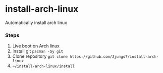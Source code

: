 # install-arch-linux
Automatically install arch linux

### Steps
1. Live boot on Arch linux
2. Install git `pacman -Sy git`
3. Clone repository `git clone https://github.com/Jjungs7/install-arch-linux`
4. `~/install-arch-linux/install`
